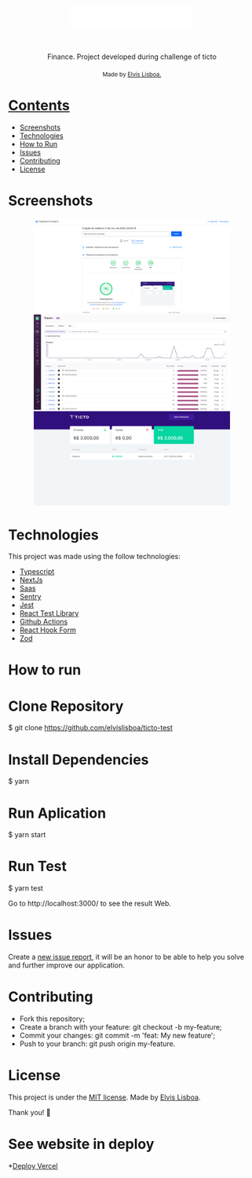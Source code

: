 <p align="center">
   <img src="./src/assets/logo.svg" alt="Ticto logomarca" width="250"/>
</p>

<br />

<p align="center">
  Finance. Project developed during challenge of ticto
</p>

<div align="center">
  <sub> Made by
    <a href="https://github.com/elvislisboa">Elvis Lisboa.
  </sub>
</div>

# Contents

- [Screenshots](#camera-screenshot)
- [Technologies](#rocket-technologies)
- [How to Run](#computer-how-to-run)
- [Issues](#bug-issues)
- [Contributing](#sparkles-issues)
- [License](#page_facing_up-license)

# Screenshots

<div align="center">
   <img src="./.github/performance.png" width="400px">
   <img src="./.github/sentry.png" width="400px">
   <img src="./.github/project.png" width="400px">
</div>

# Technologies

This project was made using the follow technologies:

- [Typescript](https://www.typescriptlang.org/)
- [NextJs](https://nextjs.org/)
- [Saas](https://sass-lang.com/)
- [Sentry](https://sentry.io/welcome/)
- [Jest](https://jestjs.io/pt-BR/)
- [React Test Library](https://testing-library.com/docs/react-testing-library/intro/)
- [Github Actions](https://docs.github.com/en/actions)
- [React Hook Form](https://www.react-hook-form.com/)
- [Zod](https://zod.dev/)

# How to run

# Clone Repository
$ git clone https://github.com/elvislisboa/ticto-test

# Install Dependencies
$ yarn

# Run Aplication
$ yarn start

# Run Test
$ yarn test


<p>
  Go to http://localhost:3000/ to see the result Web.
</p>


# Issues

Create a <a href="https://github.com/elvislisboa/issues">new issue report</a>, it will be an honor to be able to help you solve and further improve our application.

# Contributing

- Fork this repository;
- Create a branch with your feature: git checkout -b my-feature;
- Commit your changes: git commit -m 'feat: My new feature';
- Push to your branch: git push origin my-feature.

# License

This project is under the [MIT license](./LICENSE).
Made by [Elvis Lisboa](https://github.com/elvislisboa).

Thank you! 🌠

# See website in deploy

\*[Deploy Vercel](https://ticto-test.vercel.app/)
